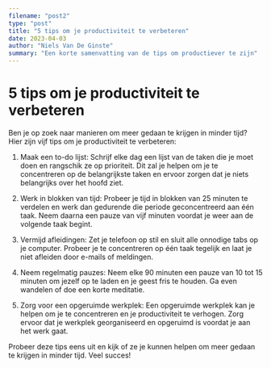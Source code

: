 ```yaml
---
filename: "post2"
type: "post"
title: "5 tips om je productiviteit te verbeteren"
date: 2023-04-03
author: "Niels Van De Ginste"
summary: "Een korte samenvatting van de tips om productiever te zijn"
---
```


# 5 tips om je productiviteit te verbeteren

Ben je op zoek naar manieren om meer gedaan te krijgen in minder tijd? Hier zijn vijf tips om je productiviteit te verbeteren:

1. Maak een to-do lijst: Schrijf elke dag een lijst van de taken die je moet doen en rangschik ze op prioriteit. Dit zal je helpen om je te concentreren op de belangrijkste taken en ervoor zorgen dat je niets belangrijks over het hoofd ziet.

2. Werk in blokken van tijd: Probeer je tijd in blokken van 25 minuten te verdelen en werk dan gedurende die periode geconcentreerd aan één taak. Neem daarna een pauze van vijf minuten voordat je weer aan de volgende taak begint.

3. Vermijd afleidingen: Zet je telefoon op stil en sluit alle onnodige tabs op je computer. Probeer je te concentreren op één taak tegelijk en laat je niet afleiden door e-mails of meldingen.

4. Neem regelmatig pauzes: Neem elke 90 minuten een pauze van 10 tot 15 minuten om jezelf op te laden en je geest fris te houden. Ga even wandelen of doe een korte meditatie.

5. Zorg voor een opgeruimde werkplek: Een opgeruimde werkplek kan je helpen om je te concentreren en je productiviteit te verhogen. Zorg ervoor dat je werkplek georganiseerd en opgeruimd is voordat je aan het werk gaat.

Probeer deze tips eens uit en kijk of ze je kunnen helpen om meer gedaan te krijgen in minder tijd. Veel succes!
